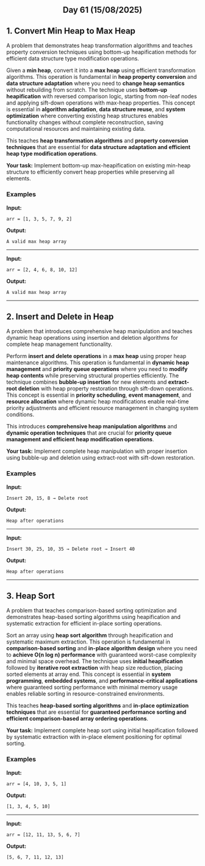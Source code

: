 <h2 align="center">Day 61 (15/08/2025)</h2>

## 1. Convert Min Heap to Max Heap
A problem that demonstrates heap transformation algorithms and teaches property conversion techniques using bottom-up heapification methods for efficient data structure type modification operations.

Given a **min heap**, convert it into a **max heap** using efficient transformation algorithms. This operation is fundamental in **heap property conversion** and **data structure adaptation** where you need to **change heap semantics** without rebuilding from scratch. The technique uses **bottom-up heapification** with reversed comparison logic, starting from non-leaf nodes and applying sift-down operations with max-heap properties. This concept is essential in **algorithm adaptation**, **data structure reuse**, and **system optimization** where converting existing heap structures enables functionality changes without complete reconstruction, saving computational resources and maintaining existing data.

This teaches **heap transformation algorithms** and **property conversion techniques** that are essential for **data structure adaptation and efficient heap type modification operations**.

**Your task:** Implement bottom-up max-heapification on existing min-heap structure to efficiently convert heap properties while preserving all elements.

### Examples

**Input:**
```
arr = [1, 3, 5, 7, 9, 2]
```
**Output:**
```
A valid max heap array
```

---

**Input:**
```
arr = [2, 4, 6, 8, 10, 12]
```
**Output:**
```
A valid max heap array
```

---

## 2. Insert and Delete in Heap
A problem that introduces comprehensive heap manipulation and teaches dynamic heap operations using insertion and deletion algorithms for complete heap management functionality.

Perform **insert and delete operations** in a **max heap** using proper heap maintenance algorithms. This operation is fundamental in **dynamic heap management** and **priority queue operations** where you need to **modify heap contents** while preserving structural properties efficiently. The technique combines **bubble-up insertion** for new elements and **extract-root deletion** with heap property restoration through sift-down operations. This concept is essential in **priority scheduling**, **event management**, and **resource allocation** where dynamic heap modifications enable real-time priority adjustments and efficient resource management in changing system conditions.

This introduces **comprehensive heap manipulation algorithms** and **dynamic operation techniques** that are crucial for **priority queue management and efficient heap modification operations**.

**Your task:** Implement complete heap manipulation with proper insertion using bubble-up and deletion using extract-root with sift-down restoration.

### Examples

**Input:**
```
Insert 20, 15, 8 → Delete root
```
**Output:**
```
Heap after operations
```

---

**Input:**
```
Insert 30, 25, 10, 35 → Delete root → Insert 40
```
**Output:**
```
Heap after operations
```

---

## 3. Heap Sort
A problem that teaches comparison-based sorting optimization and demonstrates heap-based sorting algorithms using heapification and systematic extraction for efficient in-place sorting operations.

Sort an array using **heap sort algorithm** through heapification and systematic maximum extraction. This operation is fundamental in **comparison-based sorting** and **in-place algorithm design** where you need to **achieve O(n log n) performance** with guaranteed worst-case complexity and minimal space overhead. The technique uses **initial heapification** followed by **iterative root extraction** with heap size reduction, placing sorted elements at array end. This concept is essential in **system programming**, **embedded systems**, and **performance-critical applications** where guaranteed sorting performance with minimal memory usage enables reliable sorting in resource-constrained environments.

This teaches **heap-based sorting algorithms** and **in-place optimization techniques** that are essential for **guaranteed performance sorting and efficient comparison-based array ordering operations**.

**Your task:** Implement complete heap sort using initial heapification followed by systematic extraction with in-place element positioning for optimal sorting.

### Examples

**Input:**
```
arr = [4, 10, 3, 5, 1]
```
**Output:**
```
[1, 3, 4, 5, 10]
```

---

**Input:**
```
arr = [12, 11, 13, 5, 6, 7]
```
**Output:**
```
[5, 6, 7, 11, 12, 13]
```
